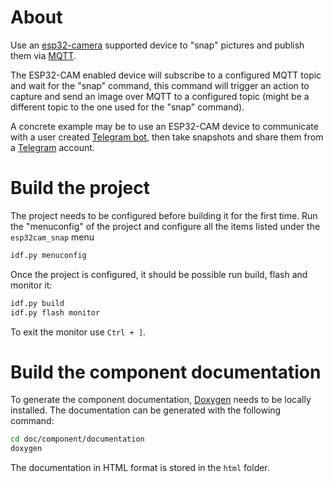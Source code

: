 # About

Use an [esp32-camera](https://components.espressif.com/components/espressif/esp32-camera/versions/2.0.15) supported device to "snap" pictures and publish them via [MQTT](https://docs.espressif.com/projects/esp-idf/en/latest/esp32/api-reference/protocols/mqtt.html).

The ESP32-CAM enabled device will subscribe to a configured MQTT topic and wait for the "snap" command, this command will trigger an action to capture and send an image over MQTT to a configured topic (might be a different topic to the one used for the "snap" command).

A concrete example may be to use an ESP32-CAM device to communicate with a user created [Telegram bot](https://github.com/apicov/esp32cam_snapbot), then take snapshots and share them from a [Telegram](https://telegram.org/) account.

# Build the project

The project needs to be configured before building it for the first time. Run the "menuconfig" of the project and configure all the items listed under the `esp32cam_snap` menu
```sh
idf.py menuconfig
```

Once the project is configured, it should be possible run build, flash and monitor it:
  ```sh
  idf.py build
  idf.py flash monitor
  ```

To exit the monitor use `Ctrl + ]`.


# Build the component documentation

To generate the component documentation, [Doxygen](https://www.doxygen.nl/) needs to be
locally installed. The documentation can be generated with the following command:

 ```sh
 cd doc/component/documentation
 doxygen
 ```

The documentation in HTML format is stored in the `html` folder.
